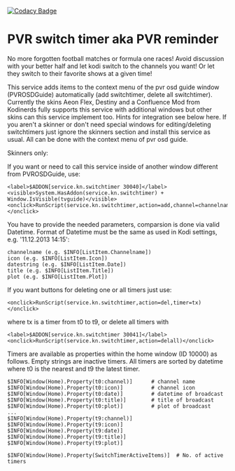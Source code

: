
[![Codacy Badge](https://api.codacy.com/project/badge/Grade/d822ae126ec64cb88eedf2187500d6b7)](https://www.codacy.com/app/birger-jesch/service-kn-switchtimer?utm_source=github.com&utm_medium=referral&utm_content=b-jesch/service.kn.switchtimer&utm_campaign=badger)

<h1>PVR switch timer aka PVR reminder</h1>
No more forgotten football matches or formula one races! Avoid discussion with your better half and let kodi switch to the channels you want! Or let they switch to their favorite shows at a given time!

This service adds items to the context menu of the pvr osd guide window (PVROSDGuide) automatically (add switchtimer, delete all switchtimer). Currently the skins Aeon Flex, Destiny and a Confluence Mod from Kodinerds fully supports this service with additional windows but other skins can this service implement too. Hints for integration see below here. If you aren't a skinner or don't need special windows for editing/deleting switchtimers just ignore the skinners section and install this service as usual. All can be done with the context menu of pvr osd guide.

Skinners only:

If you want or need to call this service inside of another window different from PVROSDGuide, use:

    <label>$ADDON[service.kn.switchtimer 30040]</label>
    <visible>System.HasAddon(service.kn.switchtimer) + Window.IsVisible(tvguide)</visible>
    <onclick>RunScript(service.kn.switchtimer,action=add,channel=channelname,icon=icon,date=datestring,title=title,plot=plot)</onclick>

You have to provide the needed parameters, comparsion is done via valid Datetime. Format of Datetime must be the same as used in Kodi settings, e.g. '11.12.2013 14:15':

    channelname (e.g. $INFO[ListItem.Channelname])
    icon (e.g. $INFO[ListItem.Icon])
    datestring (e.g. $INFO[ListItem.Date])
    title (e.g. $INFO[ListItem.Title])
    plot (e.g. $INFO[ListItem.Plot])

If you want buttons for deleting one or all timers just use:

    <onclick>RunScript(service.kn.switchtimer,action=del,timer=tx)</onclick>

where tx is a timer from t0 to t9, or delete all timers with

    <label>$ADDON[service.kn.switchtimer 30041]</label>
    <onclick>RunScript(service.kn.switchtimer,action=delall)</onclick>

Timers are available as properties within the home window (ID 10000) as follows. Empty strings are inactive timers. All timers are sorted by datetime where t0 is the nearest and t9 the latest timer.

    $INFO[Window(Home).Property(t0:channel)]      # channel name
    $INFO[Window(Home).Property(t0:icon)]         # channel icon
    $INFO[Window(Home).Property(t0:date)]         # datetime of broadcast
    $INFO[Window(Home).Property(t0:title)]        # title of broadcast
    $INFO[Window(Home).Property(t0:plot)]         # plot of broadcast
    ...
    $INFO[Window(Home).Property(t9:channel)]
    $INFO[Window(Home).Property(t9:icon)]
    $INFO[Window(Home).Property(t9:date)]
    $INFO[Window(Home).Property(t9:title)]
    $INFO[Window(Home).Property(t9:plot)]

    $INFO[Window(Home).Property(SwitchTimerActiveItems)]  # No. of active timers
